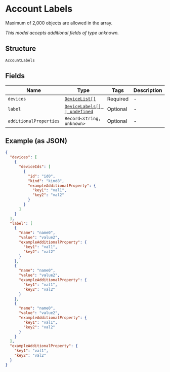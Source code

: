 
# Account Labels

Maximum of 2,000 objects are allowed in the array.

*This model accepts additional fields of type unknown.*

## Structure

`AccountLabels`

## Fields

| Name | Type | Tags | Description |
|  --- | --- | --- | --- |
| `devices` | [`DeviceList[]`](../../doc/models/device-list.md) | Required | - |
| `label` | [`DeviceLabels[] \| undefined`](../../doc/models/device-labels.md) | Optional | - |
| `additionalProperties` | `Record<string, unknown>` | Optional | - |

## Example (as JSON)

```json
{
  "devices": [
    {
      "deviceIds": [
        {
          "id": "id0",
          "kind": "kind8",
          "exampleAdditionalProperty": {
            "key1": "val1",
            "key2": "val2"
          }
        }
      ]
    }
  ],
  "label": [
    {
      "name": "name0",
      "value": "value2",
      "exampleAdditionalProperty": {
        "key1": "val1",
        "key2": "val2"
      }
    },
    {
      "name": "name0",
      "value": "value2",
      "exampleAdditionalProperty": {
        "key1": "val1",
        "key2": "val2"
      }
    },
    {
      "name": "name0",
      "value": "value2",
      "exampleAdditionalProperty": {
        "key1": "val1",
        "key2": "val2"
      }
    }
  ],
  "exampleAdditionalProperty": {
    "key1": "val1",
    "key2": "val2"
  }
}
```

